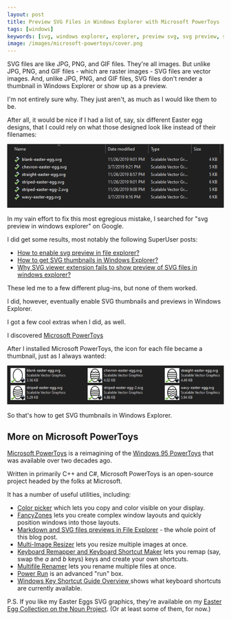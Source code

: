 ```yaml
---
layout: post
title: Preview SVG Files in Windows Explorer with Microsoft PowerToys
tags: [windows]
keywords: [svg, windows explorer, explorer, preview svg, svg preview, svg thumbnail, svg thumbnails, microsoft powertoys, powertoys]
image: /images/microsoft-powertoys/cover.png
---
```


SVG files are like JPG, PNG, and GIF files. They're all images. But unlike JPG, PNG, and GIF files - which are raster images - SVG files are vector images. And, unlike JPG, PNG, and GIF files, SVG files don't render a thumbnail in Windows Explorer or show up as a preview.

I'm not entirely sure why. They just aren't, as much as I would like them to be.

After all, it would be nice if I had a list of, say, six different Easter egg designs, that I could rely on what those designed look like instead of their filenames:

![A list of six Easter egg SVG files in Windows Explorer with no thumbnail.](/images/microsoft-powertoys/list-of-six-easter-eggs.png)

In my vain effort to fix this most egregious mistake, I searched for "svg preview in windows explorer" on Google.

I did get some results, most notably the following SuperUser posts:

* [How to enable svg preview in file explorer?](https://superuser.com/questions/1401509/how-to-enable-svg-preview-in-file-explorer)
* [How to get SVG thumbnails in Windows Explorer?](https://superuser.com/questions/342052/how-to-get-svg-thumbnails-in-windows-explorer)
* [Why SVG viewer extension fails to show preview of SVG files in windows explorer?](https://superuser.com/questions/1548832/why-svg-viewer-extension-fails-to-show-preview-of-svg-files-in-windows-explorer)

These led me to a few different plug-ins, but none of them worked.

I did, however, eventually enable SVG thumbnails and previews in Windows Explorer.

I got a few cool extras when I did, as well.

I discovered [Microsoft PowerToys](https://github.com/microsoft/PowerToys/releases)

After I installed Microsoft PowerToys, the icon for each file became a thumbnail, just as I always wanted:

![The six Easter egg SVG files in Windows Explorer with a thumbnail.](/images/microsoft-powertoys/svg-preview-of-six-easter-eggs.png)

So that's how to get SVG thumbnails in Windows Explorer.

## More on Microsoft PowerToys

[Microsoft PowerToys](https://github.com/microsoft/PowerToys) is a reimagining of the [Windows 95 PowerToys](https://socket3.wordpress.com/2016/10/22/using-windows-95-powertoys/) that was available over two decades ago.

Written in primarily C++ and C#, Microsoft PowerToys is an open-source project headed by the folks at Microsoft.

It has a number of useful utilities, including:

* [Color picker](https://aka.ms/PowerToysOverview_ColorPicker) which lets you copy and color visible on your display.
* [FancyZones](https://github.com/microsoft/PowerToys/wiki/FancyZones-Overview) lets you create complex window layouts and quickly position windows into those layouts.
* [Markdown and SVG files previews in File Explorer](https://github.com/microsoft/PowerToys/wiki/File-Explorer-Add-ons-Overview) - the whole point of this blog post.
* [Multi-Image Resizer](https://github.com/microsoft/PowerToys/wiki/Image-Resizer-Overview) lets you resize multiple images at once.
* [Keyboard Remapper and Keyboard Shortcut Maker](https://github.com/microsoft/PowerToys/wiki/Keyboard-Manager-Overview) lets you remap (say, swap the *a* and *b* keys) keys and create your own shortcuts.
* [Multifile Renamer](https://github.com/microsoft/PowerToys/wiki/PowerRename-Overview) lets you rename multiple files at once.
* [Power Run](https://github.com/microsoft/PowerToys/wiki/PowerToys-Run-Overview) is an advanced "run" box.
* [Windows Key Shortcut Guide Overview
](https://github.com/microsoft/PowerToys/wiki/Shortcut-Guide-Overview) shows what keyboard shortcuts are currently available.

P.S. If you like my Easter Eggs SVG graphics, they're available on my [Easter Egg Collection on the Noun Project](https://thenounproject.com/joehx/collection/easter-eggs/). (Or at least some of them, for now.)